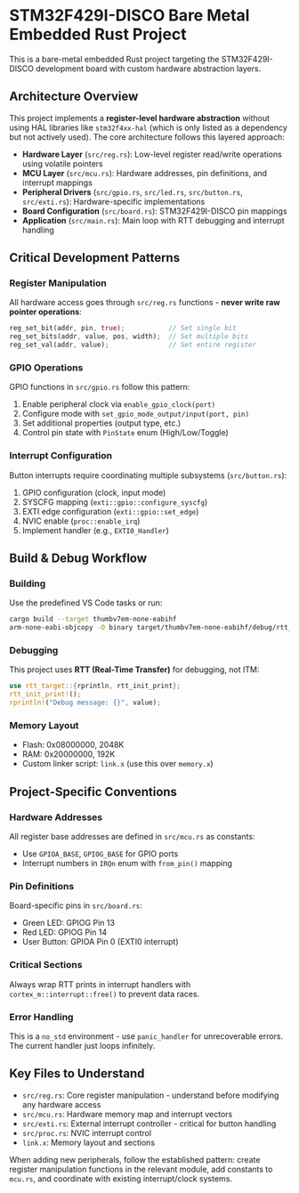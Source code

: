 # STM32F429I-DISCO Bare Metal Embedded Rust Project

This is a bare-metal embedded Rust project targeting the STM32F429I-DISCO development board with custom hardware abstraction layers.

## Architecture Overview

This project implements a **register-level hardware abstraction** without using HAL libraries like `stm32f4xx-hal` (which is only listed as a dependency but not actively used). The core architecture follows this layered approach:

- **Hardware Layer** (`src/reg.rs`): Low-level register read/write operations using volatile pointers
- **MCU Layer** (`src/mcu.rs`): Hardware addresses, pin definitions, and interrupt mappings 
- **Peripheral Drivers** (`src/gpio.rs`, `src/led.rs`, `src/button.rs`, `src/exti.rs`): Hardware-specific implementations
- **Board Configuration** (`src/board.rs`): STM32F429I-DISCO pin mappings
- **Application** (`src/main.rs`): Main loop with RTT debugging and interrupt handling

## Critical Development Patterns

### Register Manipulation
All hardware access goes through `src/reg.rs` functions - **never write raw pointer operations**:
```rust
reg_set_bit(addr, pin, true);           // Set single bit
reg_set_bits(addr, value, pos, width);  // Set multiple bits
reg_set_val(addr, value);               // Set entire register
```

### GPIO Operations
GPIO functions in `src/gpio.rs` follow this pattern:
1. Enable peripheral clock via `enable_gpio_clock(port)`
2. Configure mode with `set_gpio_mode_output/input(port, pin)`
3. Set additional properties (output type, etc.)
4. Control pin state with `PinState` enum (High/Low/Toggle)

### Interrupt Configuration
Button interrupts require coordinating multiple subsystems (`src/button.rs`):
1. GPIO configuration (clock, input mode)
2. SYSCFG mapping (`exti::gpio::configure_syscfg`)
3. EXTI edge configuration (`exti::gpio::set_edge`)
4. NVIC enable (`proc::enable_irq`)
5. Implement handler (e.g., `EXTI0_Handler`)

## Build & Debug Workflow

### Building
Use the predefined VS Code tasks or run:
```bash
cargo build --target thumbv7em-none-eabihf
arm-none-eabi-objcopy -O binary target/thumbv7em-none-eabihf/debug/rtt_prints target/thumbv7em-none-eabihf/debug/rtt_prints.bin
```

### Debugging
This project uses **RTT (Real-Time Transfer)** for debugging, not ITM:
```rust
use rtt_target::{rprintln, rtt_init_print};
rtt_init_print!();
rprintln!("Debug message: {}", value);
```

### Memory Layout
- Flash: 0x08000000, 2048K
- RAM: 0x20000000, 192K  
- Custom linker script: `link.x` (use this over `memory.x`)

## Project-Specific Conventions

### Hardware Addresses
All register base addresses are defined in `src/mcu.rs` as constants:
- Use `GPIOA_BASE`, `GPIOG_BASE` for GPIO ports
- Interrupt numbers in `IRQn` enum with `from_pin()` mapping

### Pin Definitions
Board-specific pins in `src/board.rs`:
- Green LED: GPIOG Pin 13
- Red LED: GPIOG Pin 14  
- User Button: GPIOA Pin 0 (EXTI0 interrupt)

### Critical Sections
Always wrap RTT prints in interrupt handlers with `cortex_m::interrupt::free()` to prevent data races.

### Error Handling
This is a `no_std` environment - use `panic_handler` for unrecoverable errors. The current handler just loops infinitely.

## Key Files to Understand

- `src/reg.rs`: Core register manipulation - understand before modifying any hardware access
- `src/mcu.rs`: Hardware memory map and interrupt vectors  
- `src/exti.rs`: External interrupt controller - critical for button handling
- `src/proc.rs`: NVIC interrupt control
- `link.x`: Memory layout and sections

When adding new peripherals, follow the established pattern: create register manipulation functions in the relevant module, add constants to `mcu.rs`, and coordinate with existing interrupt/clock systems.